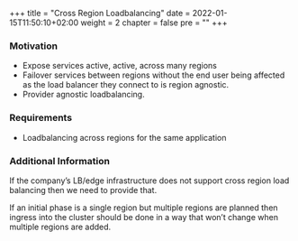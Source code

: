+++
title = "Cross Region Loadbalancing"
date = 2022-01-15T11:50:10+02:00
weight = 2
chapter = false
pre = "<b></b>"
+++

### Motivation

* Expose services active, active, across many regions
* Failover services between regions without the end user being affected as the load balancer they connect to is region agnostic.
* Provider agnostic loadbalancing.

### Requirements

* Loadbalancing across regions for the same application

### Additional Information
If the company’s LB/edge infrastructure does not support cross region load balancing then we need to provide that.

If an initial phase is a single region but multiple regions are planned then ingress into the cluster should be done in a way that won’t change when multiple regions are added.

